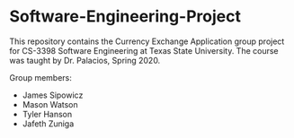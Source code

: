 # Software-Engineering-Project

This repository contains the Currency Exchange Application group project for CS-3398 Software Engineering at Texas State University. The course was taught by Dr. Palacios, Spring 2020. 

Group members:
- James Sipowicz
- Mason Watson
- Tyler Hanson
- Jafeth Zuniga
